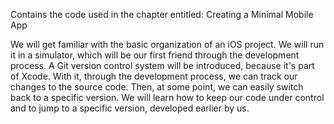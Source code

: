 Contains the code used in the chapter entitled: Creating a Minimal Mobile App

We will get familiar with the basic organization of an iOS project. We will run it in a simulator, which will be our first friend through the development process. A Git version control system will be introduced, because it's part of Xcode. With it, through the development process, we can track our changes to the source code. Then, at some point, we can easily switch back to a specific version. We will learn how to keep our code under control and to jump to a specific version, developed earlier by us.
